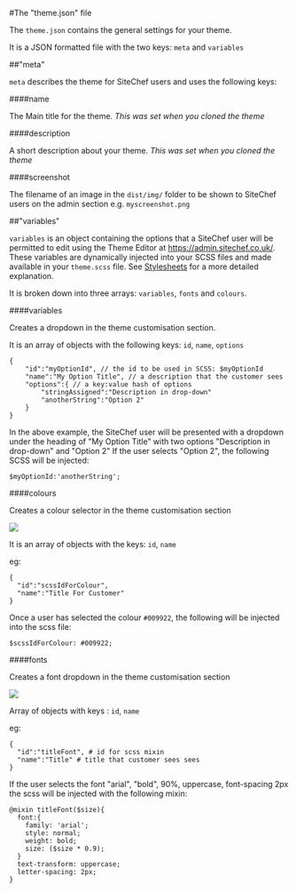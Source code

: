 #The "theme.json" file

The `theme.json` contains the general settings for your theme.

It is a JSON formatted file with the two keys: `meta` and `variables`

##"meta"

`meta` describes the theme for SiteChef users and uses the following keys:

####name
<div class="indented">

The Main title for the theme. *This was set when you cloned the theme*

</div>
####description
<div class="indented">

A short description about your theme. *This was set when you cloned the theme*

</div>
####screenshot
<div class="indented">

The filename of an image in the `dist/img/` folder to be shown
to SiteChef users on the admin section e.g. `myscreenshot.png`

</div>

##"variables"

`variables` is an object containing the options that a SiteChef user will be permitted
to edit using the Theme Editor at https://admin.sitechef.co.uk/.
These variables are dynamically injected into your SCSS files and made
available in your `theme.scss` file. See [Stylesheets](../scss.md) for a more detailed explanation.

It is broken down into three arrays: `variables`, `fonts` and `colours`.

####variables
<div class="indented">
Creates a dropdown in the theme customisation section.

It is an array of objects with the following keys: `id`, `name`, `options`

    {
        "id":"myOptionId", // the id to be used in SCSS: $myOptionId
        "name":"My Option Title", // a description that the customer sees
        "options":{ // a key:value hash of options
            "stringAssigned":"Description in drop-down"
            "anotherString":"Option 2"
        }
    }

In the above example, the SiteChef user will be presented
with a dropdown under the heading of "My Option Title"
with two options "Description in drop-down" and "Option 2"
If the user selects "Option 2", the following SCSS
will be injected:

    $myOptionId:'anotherString';


</div>
####colours
<div class="indented">

Creates a colour selector in the theme customisation section

<img style="display:block" src="img/colour_selection.png">

It is an array of objects with the keys: `id`, `name`

eg:

    {
      "id":"scssIdForColour",
      "name":"Title For Customer"
    }

Once a user has selected the colour `#009922`, the following will be injected into
the scss file:

    $scssIdForColour: #009922;

</div>
####fonts
<div class="indented">

Creates a font dropdown in the theme customisation section

<img style="display:block" src="img/font_selection.png">

Array of objects with keys : `id`, `name`

eg:

    {
      "id":"titleFont", # id for scss mixin
      "name":"Title" # title that customer sees sees
    }

If the user selects the font "arial", "bold", 90%, uppercase,
font-spacing 2px
the scss will be injected with the following mixin:

    @mixin titleFont($size){
      font:{
        family: 'arial';
        style: normal;
        weight: bold;
        size: ($size * 0.9);
      }
      text-transform: uppercase;
      letter-spacing: 2px;
    }


</div>
